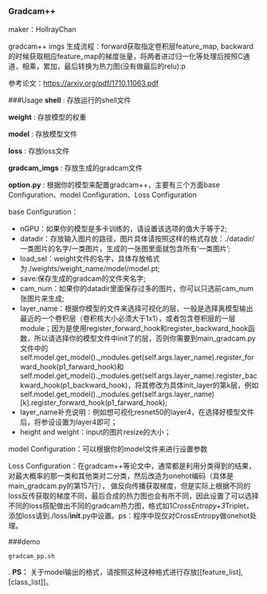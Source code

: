### Gradcam++

maker：HollrayChan

gradcam++ imgs 生成流程：forward获取指定卷积层feature_map, backward的时候获取相应feature_map的梯度张量，将两者进过归一化等处理后按照C通道，相乘，累加，最后转换为热力图(没有做最后的relu):p

参考论文：https://arxiv.org/pdf/1710.11063.pdf

###Usage
**shell** : 存放运行的shell文件

**weight** : 存放模型的权重

**model** : 存放模型文件

**loss** : 存放loss文件

**gradcam_imgs** : 存放生成的gradcam文件

**option.py** : 根据你的模型来配置gradcam++，主要有三个方面base Configuration、model Configuration、Loss Configuration

base Configuration：
* nGPU：如果你的模型是多卡训练的，请设置该选项的值大于等于2;
* datadir：存放输入图片的路径，图片具体请按照这样的格式存放：./datadir/一类图片的名字/一类图片，生成的一张图里面就包含所有‘一类图片’;
* load_sel：weight文件的名字，具体存放格式为./weights/weight_name/model/model.pt;
* save:保存生成的gradcam的文件夹名字;
* cam_num：如果你的datadir里面保存过多的图片，你可以只选前cam_num张图片来生成;
* layer_name：根据你模型的文件来选择可视化的层，一般是选择离模型输出最近的一个卷积层（卷积核大小必须大于1x1），或者包含卷积层的一层module；因为是使用register_forward_hook和register_backward_hook函数，所以请选择你的模型文件中init了的层，否则你需要到main_gradcam.py文件中的self.model.get_model()._modules.get(self.args.layer_name).register_forward_hook(p1_farward_hook)和self.model.get_model()._modules.get(self.args.layer_name).register_backward_hook(p1_backward_hook)，将其修改为具体init_layer的第k层，例如self.model.get_model()._modules.get(self.args.layer_name)[k].register_forward_hook(p1_farward_hook);
* layer_name补充说明：例如想可视化resnet50的layer4，在选择好模型文件后，将参设设置为layer4即可；
* height and weight：input的图片resize的大小；

model Configuration：可以根据你的model文件来进行设置参数

Loss Configuration：在gradcam++等论文中，通常都是利用分类得到的结果，对最大概率的那一类和其他类对二分类，然后改造为onehot编码（具体是main_gradcam.py的第157行）， 做反向传播获取梯度，但是实际上根据不同的loss反传获取的梯度不同，最后合成的热力图也会有所不同，因此设置了可以选择不同的loss搭配做出不同的gradcam热力图，格式如1*CrossEntropy+3*Triplet，添加loss请到./loss/__init__.py中设置。ps：程序中现仅对CrossEntropy做onehot处理。

###demo
```shell script
gradcam_pp.sh
```
.
**PS：** 关于model输出的格式，请按照这种这种格式进行存放[[feature_list],[class_list]]。
